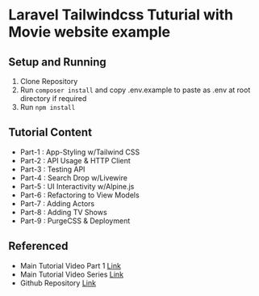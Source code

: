 # Laravel Tailwindcss Tuturial with Movie website example

## Setup and Running

1. Clone Repository
2. Run `composer install` and copy .env.example to paste as .env at root directory if required
3. Run `npm install`

## Tutorial Content

- Part-1 : App-Styling w/Tailwind CSS
- Part-2 : API Usage & HTTP Client
- Part-3 : Testing API
- Part-4 : Search Drop w/Livewire
- Part-5 : UI Interactivity w/Alpine.js
- Part-6 : Refactoring to View Models
- Part-7 : Adding Actors
- Part-8 : Adding TV Shows
- Part-9 : PurgeCSS & Deployment

## Referenced

- Main Tutorial Video Part 1 [Link](https://www.youtube.com/watch?v=9OKbmMqsREc)
- Main Tutorial Video Series [Link](https://www.youtube.com/playlist?list=PLEhEHUEU3x5pYTjZze3fhYMB4Nl_WOHI4)
- Github Repository [Link](https://github.com/drehimself/laravel-movies-example)
